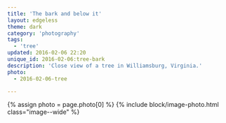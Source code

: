 ```yaml
---
title: 'The bark and below it'
layout: edgeless
theme: dark
category: 'photography'
tags:
  - 'tree'
updated: 2016-02-06 22:20
unique_id: 2016-02-06:tree-bark
description: 'Close view of a tree in Williamsburg, Virginia.'
photo:
  - 2016-02-06-tree

---
```


{% assign photo = page.photo[0] %}
{% include block/image-photo.html class="image--wide" %}
